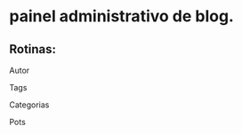 <h1>painel administrativo de blog.</h1>
<h2>Rotinas:</h2>
<p><span>Autor<span></p>
<p><span>Tags<span></p>
<p><span>Categorias<span></p>
<p><span>Pots<span></p>
    

